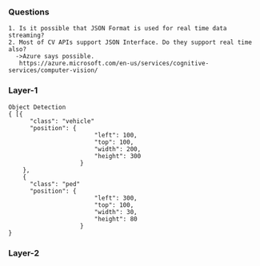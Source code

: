 ### Questions
    1. Is it possible that JSON Format is used for real time data streaming?
    2. Most of CV APIs support JSON Interface. Do they support real time also?
      ->Azure says possible.
       https://azure.microsoft.com/en-us/services/cognitive-services/computer-vision/
       

### Layer-1
    Object Detection
    { [{
          "class": "vehicle"
          "position": {
                            "left": 100,
                            "top": 100,
                            "width": 200,
                            "height": 300
                        }
        },
        {
          "class": "ped"
          "position": {
                            "left": 300,
                            "top": 100,
                            "width": 30,
                            "height": 80
                        }                    
    }
    
    
### Layer-2


